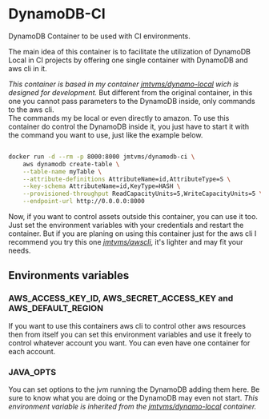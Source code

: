 # DynamoDB-CI

DynamoDB Container to be used with CI environments.

The main idea of this container is to facilitate the utilization of DynamoDB Local in CI projects by offering one single container with DynamoDB and aws cli in it.

_This container is based in my container [jmtvms/dynamo-local](https://hub.docker.com/r/jmtvms/dynamodb-local/) wich is designed for development._ But different from the original container, in this one you cannot pass parameters to the DynamoDB inside, only commands to the aws cli.  
The commands my be local or even directly to amazon. To use this container do control the DynamoDB inside it, you just have to start it with the command you want to use, just like the example below.

```bash

docker run -d --rm -p 8000:8000 jmtvms/dynamodb-ci \
    aws dynamodb create-table \
    --table-name myTable \
    --attribute-definitions AttributeName=id,AttributeType=S \
    --key-schema AttributeName=id,KeyType=HASH \
    --provisioned-throughput ReadCapacityUnits=5,WriteCapacityUnits=5 \
    --endpoint-url http://0.0.0.0:8000

```

Now, if you want to control assets outside this container, you can use it too. Just set the environment variables with your credentials and restart the container. But if you are planing on using this container just for the aws cli I recommend you try this one _[jmtvms/awscli](https://hub.docker.com/r/jmtvms/awscli/)_, it's lighter and may fit your needs.

## Environments variables

### AWS_ACCESS_KEY_ID, AWS_SECRET_ACCESS_KEY and AWS_DEFAULT_REGION

If you want to use this containers aws cli to control other aws resources then from itself you can set this environment variables and use it freely to control whatever account you want. You can even have one container for each account.

### JAVA_OPTS

You can set options to the jvm running the DynamoDB adding them here. Be sure to know what you are doing or the DynamoDB may even not start. _This environment variable is inherited from the [jmtvms/dynamo-local](https://hub.docker.com/r/jmtvms/dynamodb-local/) container._